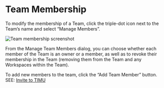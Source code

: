 # Team Membership

To modify the membership of a Team, click the triple-dot icon next to the Team’s name and select “Manage Members”.

![Team membership screenshot](https://fakeimg.pl/640x360/)

From the Manage Team Members dialog, you can choose whether each member of the Team is an owner or a member, as well as to revoke their membership in the Team (removing them from the Team and any Workspaces within the Team).

To add new members to the team, click the “Add Team Member” button. SEE: [Invite to TIMU](Invite%20to%20TIMU.html)
